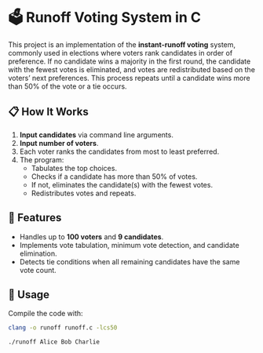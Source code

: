 # 🗳️ Runoff Voting System in C

This project is an implementation of the **instant-runoff voting** system, commonly used in elections where voters rank candidates in order of preference. If no candidate wins a majority in the first round, the candidate with the fewest votes is eliminated, and votes are redistributed based on the voters’ next preferences. This process repeats until a candidate wins more than 50% of the vote or a tie occurs.

## 📋 How It Works

1. **Input candidates** via command line arguments.
2. **Input number of voters**.
3. Each voter ranks the candidates from most to least preferred.
4. The program:
   - Tabulates the top choices.
   - Checks if a candidate has more than 50% of votes.
   - If not, eliminates the candidate(s) with the fewest votes.
   - Redistributes votes and repeats.

## 🧠 Features

- Handles up to **100 voters** and **9 candidates**.
- Implements vote tabulation, minimum vote detection, and candidate elimination.
- Detects tie conditions when all remaining candidates have the same vote count.

## 🚀 Usage

Compile the code with:

```bash
clang -o runoff runoff.c -lcs50

./runoff Alice Bob Charlie
